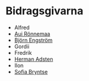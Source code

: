 # Bidragsgivarna

- Alfred
- [Aui Rönnemaa](https://github.com/auironnemaa)
- [Björn Engström](https://github.com/bEPHen)
- Gordii
- Fredrik
- [Herman Adsten](https://github.com/hha2011)
- Ilon
- [Sofia Bryntse](https://github.com/Bryntse)
